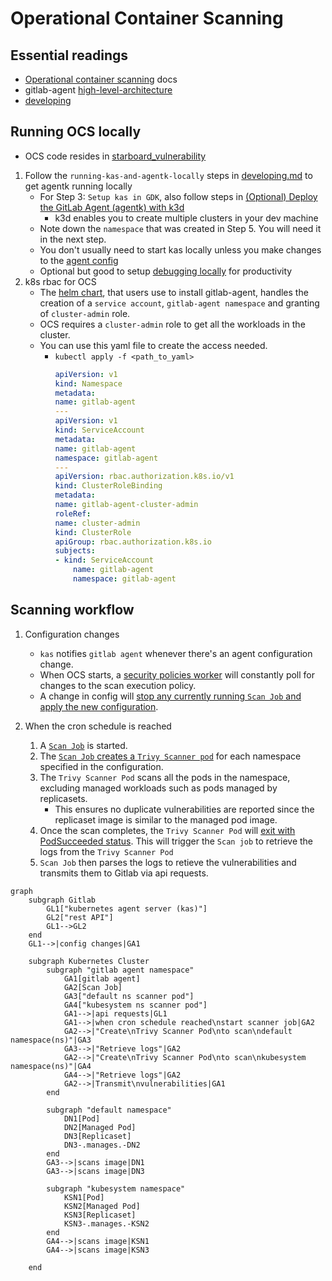 # Operational Container Scanning

## Essential readings
- [Operational container scanning](https://docs.gitlab.com/ee/user/clusters/agent/vulnerabilities.html) docs
- gitlab-agent [high-level-architecture](https://gitlab.com/gitlab-org/cluster-integration/gitlab-agent/-/blob/master/doc/architecture.md#high-level-architecture)
- [developing](./developing.md)

## Running OCS locally
- OCS code resides in [starboard_vulnerability](../internal/module/starboard_vulnerability/)
1. Follow the `running-kas-and-agentk-locally` steps in [developing.md](developing.md#running-kas-and-agentk-locally) to get agentk running locally
    - For Step 3: `Setup kas in GDK`, also follow steps in [(Optional) Deploy the GitLab Agent (agentk) with k3d](https://gitlab.com/gitlab-org/gitlab-development-kit/-/blob/main/doc/howto/kubernetes_agent.md#optional-deploy-the-gitlab-agent-agentk-with-k3d)
        - k3d enables you to create multiple clusters in your dev machine
    - Note down the `namespace` that was created in Step 5. You will need it in the next step.
    - You don't usually need to start kas locally unless you make changes to the [agent config](pkg/agentcfg/agentcfg.proto)
    - Optional but good to setup [debugging locally](./doc/developing.md#debugging-locally) for productivity
1. k8s rbac for OCS
    - The [helm chart](../build/deployment/gitlab-agent/), that users use to install gitlab-agent, handles the creation of a `service account`, `gitlab-agent namespace` and granting of `cluster-admin` role.
    - OCS requires a `cluster-admin` role to get all the workloads in the cluster.
    - You can use this yaml file to create the access needed. 
        - `kubectl apply -f <path_to_yaml>`
            ```yaml
            apiVersion: v1
            kind: Namespace
            metadata:
            name: gitlab-agent
            ---
            apiVersion: v1
            kind: ServiceAccount
            metadata:
            name: gitlab-agent
            namespace: gitlab-agent
            ---
            apiVersion: rbac.authorization.k8s.io/v1
            kind: ClusterRoleBinding
            metadata:
            name: gitlab-agent-cluster-admin
            roleRef:
            name: cluster-admin
            kind: ClusterRole
            apiGroup: rbac.authorization.k8s.io
            subjects:
            - kind: ServiceAccount
                name: gitlab-agent
                namespace: gitlab-agent
            ```

## Scanning workflow
1. Configuration changes
    - `kas` notifies `gitlab agent` whenever there's an agent configuration change.
    - When OCS starts, a [security policies worker](https://gitlab.com/gitlab-org/cluster-integration/gitlab-agent/-/blob/355eb39eb06679a0a417e31f59a7481b91dfe93a/internal/module/starboard_vulnerability/agent/module.go#L31) will constantly poll for changes to the scan execution policy.
    - A change in config will [stop any currently running `Scan Job` and apply the new configuration](https://gitlab.com/gitlab-org/cluster-integration/gitlab-agent/-/blob/e06d93c3add33d865a12237910cfc63c17048520/internal/module/starboard_vulnerability/agent/module.go#L42-67).

2. When the cron schedule is reached
    1. A [`Scan Job`](https://gitlab.com/gitlab-org/cluster-integration/gitlab-agent/-/blob/2453f2fde531372a278d6c9483e6522c9d0c90ca/internal/module/starboard_vulnerability/agent/scanner.go#L73-77) is started.
    1. The [`Scan Job` creates a `Trivy Scanner pod`](https://gitlab.com/gitlab-org/cluster-integration/gitlab-agent/-/blob/2453f2fde531372a278d6c9483e6522c9d0c90ca/internal/module/starboard_vulnerability/agent/scanner.go#L113) for each namespace specified in the configuration.
    1. The `Trivy Scanner Pod` scans all the pods in the namespace, excluding managed workloads such as pods managed by replicasets. 
        - This ensures no duplicate vulnerabilities are reported since the replicaset image is similar to the managed pod image.
    1. Once the scan completes, the `Trivy Scanner Pod` will [exit with PodSucceeded status](https://gitlab.com/gitlab-org/cluster-integration/gitlab-agent/-/blob/2453f2fde531372a278d6c9483e6522c9d0c90ca/internal/module/starboard_vulnerability/agent/scanner.go#L216-239). This will trigger the `Scan job` to  retrieve the logs from the `Trivy Scanner Pod`
    1. `Scan Job` then parses the logs to retieve the vulnerabilities and transmits them to Gitlab via api requests.

```mermaid
graph
    subgraph Gitlab
        GL1["kubernetes agent server (kas)"]
        GL2["rest API"]
        GL1-->GL2
    end
    GL1-->|config changes|GA1

    subgraph Kubernetes Cluster
        subgraph "gitlab agent namespace"
            GA1[gitlab agent]
            GA2[Scan Job]
            GA3["default ns scanner pod"]
            GA4["kubesystem ns scanner pod"]
            GA1-->|api requests|GL1
            GA1-->|when cron schedule reached\nstart scanner job|GA2
            GA2-->|"Create\nTrivy Scanner Pod\nto scan\ndefault namespace(ns)"|GA3
            GA3-->|"Retrieve logs"|GA2
            GA2-->|"Create\nTrivy Scanner Pod\nto scan\nkubesystem namespace(ns)"|GA4
            GA4-->|"Retrieve logs"|GA2
            GA2-->|Transmit\nvulnerabilities|GA1
        end

        subgraph "default namespace"
            DN1[Pod]
            DN2[Managed Pod]
            DN3[Replicaset]
            DN3-.manages.-DN2
        end
        GA3-->|scans image|DN1
        GA3-->|scans image|DN3

        subgraph "kubesystem namespace"
            KSN1[Pod]
            KSN2[Managed Pod]
            KSN3[Replicaset]
            KSN3-.manages.-KSN2
        end
        GA4-->|scans image|KSN1
        GA4-->|scans image|KSN3

    end
```
